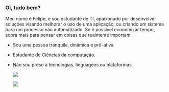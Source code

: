### Oi, tudo bem?
Meu nome é Felipe, e sou estudante de TI, apaixonado por desenvolver soluções visando melhorar o uso de uma aplicação, ou criando um sistema para um processo não automatizado. Se é possível economizar tempo, sobra mais para pensar em coisas que realmente importam. 
- Sou uma pessoa tranquila, dinâmica e pró-ativa.
- Estudante de Ciências da computação.
- Não sou preso à tecnologias, linguagens ou plataformas.


  <a href="www.linkedin.com/in/felipesam2022/" target="_blank"><img src="https://img.shields.io/badge/-LinkedIn-%230077B5?style=for-the-badge&logo=linkedin&logoColor=white" target="_blank"></a> 

  <a href = "mailto:felipedrhouse@gmail.com"><img src="https://img.shields.io/badge/-Gmail-%23333?style=for-the-badge&logo=gmail&logoColor=white" target="_blank"></a>
